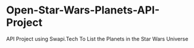 # Open-Star-Wars-Planets-API-Project
API Project using Swapi.Tech To List the Planets in the Star Wars Universe
